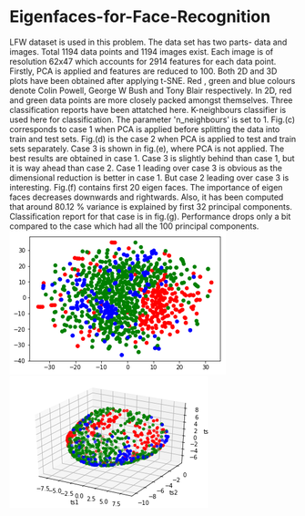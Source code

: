 # Eigenfaces-for-Face-Recognition
LFW dataset is used in this problem. The data set has two parts- data and images. Total 1194 data points and 1194 images exist. Each image is of resolution 62x47 which accounts for 2914 features for each data point. Firstly, PCA is applied and features are reduced to 100. Both 2D and 3D plots have been obtained after applying t-SNE. Red , green and blue colours denote Colin Powell, George W Bush and Tony Blair respectively. In 2D, red and green data points are more closely packed amongst themselves. Three classification reports have been attatched here. K-neighbours classifier is used here for classification. The parameter 'n_neighbours' is set to 1. Fig.(c) corresponds to case 1 when PCA is applied before splitting the data into train and test sets. Fig.(d) is the case 2 when PCA is applied to test and train sets separately. Case 3 is shown in fig.(e), where PCA is not applied. The best results are obtained in case 1. Case 3 is slightly behind than case 1, but it is way ahead than case 2. Case 1 leading over case 3 is obvious as the dimensional reduction is better in case 1. But case 2 leading over case 3 is interesting. Fig.(f) contains first 20 eigen faces. The importance of eigen faces decreases downwards and rightwards. Also, it has been computed that around 80.12 % variance is explained by first 32 principal components. Classification report for that case is in fig.(g). Performance drops only a bit compared to the case which had all the 100 principal components.
![I1](https://github.com/gurpreet-singh-5000/Eigenfaces-for-Face-Recognition/blob/master/Images/2D-TSNE.png)
![I1](https://github.com/gurpreet-singh-5000/Eigenfaces-for-Face-Recognition/blob/master/Images/3D-TSNE.png)
